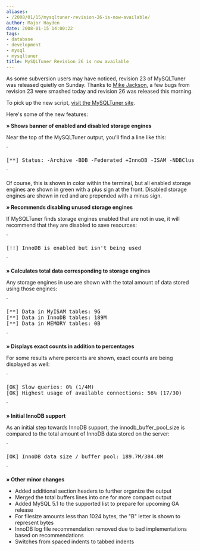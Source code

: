 ```yaml
---
aliases:
- /2008/01/15/mysqltuner-revision-26-is-now-available/
author: Major Hayden
date: 2008-01-15 14:00:22
tags:
- database
- development
- mysql
- mysqltuner
title: MySQLTuner Revision 26 is now available
---
```


As some subversion users may have noticed, revision 23 of MySQLTuner was released quietly on Sunday. Thanks to [Mike Jackson][1], a few bugs from revision 23 were smashed today and revision 26 was released this morning.

To pick up the new script, [visit the MySQLTuner site][2].

Here's some of the new features:

**&raquo; Shows banner of enabled and disabled storage engines**

Near the top of the MySQLTuner output, you'll find a line like this:

`</p>
<pre>[**] Status: -Archive -BDB -Federated +InnoDB -ISAM -NDBCluster</pre>
<p>`

Of course, this is shown in color within the terminal, but all enabled storage engines are shown in green with a plus sign at the front. Disabled storage engines are shown in red and are prepended with a minus sign.

**&raquo; Recommends disabling unused storage engines**

If MySQLTuner finds storage engines enabled that are not in use, it will recommend that they are disabled to save resources:

`</p>
<pre>[!!] InnoDB is enabled but isn't being used</pre>
<p>`

**&raquo; Calculates total data corresponding to storage engines**

Any storage engines in use are shown with the total amount of data stored using those engines:

`</p>
<pre>[**] Data in MyISAM tables: 9G
[**] Data in InnoDB tables: 189M
[**] Data in MEMORY tables: 0B</pre>
<p>`

**&raquo; Displays exact counts in addition to percentages**

For some results where percents are shown, exact counts are being displayed as well:

`</p>
<pre>[OK] Slow queries: 0% (1/4M)
[OK] Highest usage of available connections: 56% (17/30)</pre>
<p>`

**&raquo; Initial InnoDB support**

As an initial step towards InnoDB support, the innodb\_buffer\_pool_size is compared to the total amount of InnoDB data stored on the server:

`</p>
<pre>[OK] InnoDB data size / buffer pool: 189.7M/384.0M</pre>
<p>`

**&raquo; Other minor changes**

  * Added additional section headers to further organize the output
  * Merged the total buffers lines into one for more compact output
  * Added MySQL 5.1 to the supported list to prepare for upcoming GA release
  * For filesize amounts less than 1024 bytes, the "B" letter is shown to represent bytes
  * InnoDB log file recommendation removed due to bad implementations based on recommendations
  * Switches from spaced indents to tabbed indents

 [1]: http://barking-dog.net/
 [2]: http://mysqltuner.com/